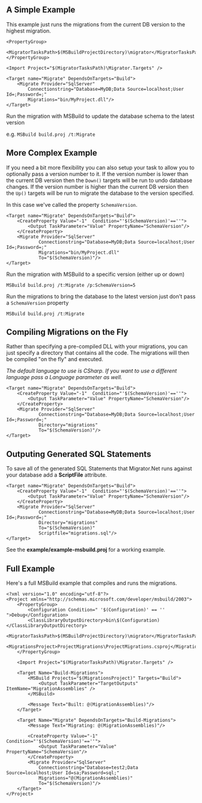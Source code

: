 ## A Simple Example ##

This example just runs the migrations from the current DB version to the highest migration.

```
<PropertyGroup>
    <MigratorTasksPath>$(MSBuildProjectDirectory)\migrator</MigratorTasksPath>
</PropertyGroup>
    
<Import Project="$(MigratorTasksPath)\Migrator.Targets" />

<Target name="Migrate" DependsOnTargets="Build">
    <Migrate Provider="SqlServer"
        Connectionstring="Database=MyDB;Data Source=localhost;User Id=;Password=;"
        Migrations="bin/MyProject.dll"/>
</Target>
```

Run the migration with MSBuild to update the database schema to the latest version

e.g. `MSBuild build.proj /t:Migrate`

## More Complex Example ##

If you need a bit more flexibility you can also setup your task to allow you to optionally pass a version number to it. If the version number is lower than the current DB version then the `Down()` targets will be run to undo database changes. If the version number is higher than the current DB version then the `Up()` targets will be run to migrate the database to the version specified.

In this case we've called the property `SchemaVersion`.

```
<Target name="Migrate" DependsOnTargets="Build">
    <CreateProperty Value="-1"  Condition="'$(SchemaVersion)'==''">
        <Output TaskParameter="Value" PropertyName="SchemaVersion"/>
    </CreateProperty>
    <Migrate Provider="SqlServer"
            Connectionstring="Database=MyDB;Data Source=localhost;User Id=;Password=;"
            Migrations="bin/MyProject.dll"
            To="$(SchemaVersion)"/>
</Target>
```

Run the migration with MSBuild to a specific version (either up or down)

`MSBuild build.proj /t:Migrate /p:SchemaVersion=5`

Run the migrations to bring the database to the latest version just don't pass a `SchemaVersion` property

`MSBuild build.proj /t:Migrate`

## Compiling Migrations on the Fly ##

Rather than specifying a pre-compiled DLL with your migrations, you can just specify a directory that contains all the code. The migrations will then be compiled "on the fly" and executed.

_The default language to use is CSharp. If you want to use a different language pass a Language parameter as well._

```
<Target name="Migrate" DependsOnTargets="Build">
    <CreateProperty Value="-1"  Condition="'$(SchemaVersion)'==''">
        <Output TaskParameter="Value" PropertyName="SchemaVersion"/>
    </CreateProperty>
    <Migrate Provider="SqlServer"
            Connectionstring="Database=MyDB;Data Source=localhost;User Id=;Password=;"
            Directory="migrations"
            To="$(SchemaVersion)"/>
</Target>
```

## Outputing Generated SQL Statements ##

To save all of the generated SQL Statements that Migrator.Net runs against your database add a **ScriptFile** attribute.

```
<Target name="Migrate" DependsOnTargets="Build">
    <CreateProperty Value="-1"  Condition="'$(SchemaVersion)'==''">
        <Output TaskParameter="Value" PropertyName="SchemaVersion"/>
    </CreateProperty>
    <Migrate Provider="SqlServer"
            Connectionstring="Database=MyDB;Data Source=localhost;User Id=;Password=;"
            Directory="migrations"
            To="$(SchemaVersion)"
            Scriptfile="migrations.sql"/>
</Target>
```

See the **example/example-msbuild.proj** for a working example.

## Full Example ##

Here's a full MSBuild example that compiles and runs the migrations.

```
<?xml version="1.0" encoding="utf-8"?>
<Project xmlns="http://schemas.microsoft.com/developer/msbuild/2003">
    <PropertyGroup>
        <Configuration Condition=" '$(Configuration)' == '' ">Debug</Configuration>
        <ClassLibraryOutputDirectory>bin\$(Configuration)</ClassLibraryOutputDirectory>
        <MigratorTasksPath>$(MSBuildProjectDirectory)\migrator</MigratorTasksPath>
        <MigrationsProject>ProjectMigrations\ProjectMigrations.csproj</MigrationsProject>
    </PropertyGroup>
    
    <Import Project="$(MigratorTasksPath)\Migrator.Targets" />
    
    <Target Name="Build-Migrations">
        <MSBuild Projects="$(MigrationsProject)" Targets="Build">
            <Output TaskParameter="TargetOutputs" ItemName="MigrationAssemblies" />
        </MSBuild>
        
        <Message Text="Built: @(MigrationAssemblies)"/>
    </Target>
    
    <Target Name="Migrate" DependsOnTargets="Build-Migrations">
        <Message Text="Migrating: @(MigrationAssemblies)"/>
        
        <CreateProperty Value="-1"  Condition="'$(SchemaVersion)'==''">
            <Output TaskParameter="Value" PropertyName="SchemaVersion"/>
        </CreateProperty>
        <Migrate Provider="SqlServer"
            Connectionstring="Database=test2;Data Source=localhost;User Id=sa;Password=sql;"
            Migrations="@(MigrationAssemblies)"
            To="$(SchemaVersion)"/>
    </Target>
</Project>
```